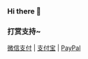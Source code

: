 ### Hi there 👋
<h3>打赏支持~</h3>
<p><a href="https://raw.githubusercontent.com/i-kirito/i-kirito/i-kirito/img/wechat.png" rel="nofollow">微信支付</a> | <a href="https://raw.githubusercontent.com/i-kirito/i-kirito/i-kirito/img/alipay.png" rel="nofollow">支付宝</a> | <a href="" rel="nofollow">PayPal</a></p>

<!--
**i-kirito/i-kirito** is a ✨ _special_ ✨ repository because its `README.md` (this file) appears on your GitHub profile.

Here are some ideas to get you started:

- 🔭 I’m currently working on ...
- 🌱 I’m currently learning ...
- 👯 I’m looking to collaborate on ...
- 🤔 I’m looking for help with ...
- 💬 Ask me about ...
- 📫 How to reach me: ...
- 😄 Pronouns: ...
- ⚡ Fun fact: ...
-->
